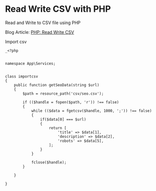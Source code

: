# Read Write CSV with PHP

Read and Write to CSV file using PHP

Blog Article: [PHP: Read Write CSV](http://blog.chapagain.com.np/php-read-write-csv/)

Import csv 

    _<?php


    namespace App\Services;


    class importcsv
    {
        public function getSeoData(string $url)
        {
            $path = resource_path('csv/seo.csv');

            if (($handle = fopen($path, 'r')) !== false) 
            {
                while (($data = fgetcsv($handle, 1000, ';')) !== false) 
                {
                    if($data[0] === $url)
                    {
                        return [
                            'title' => $data[1],
                            'description' => $data[2],
                            'robots' => $data[5],
                        ];
                    }
                }

                fclose($handle);
            }

        }

    }
